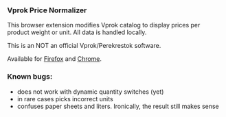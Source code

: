### Vprok Price Normalizer

This browser extension modifies Vprok catalog to display prices per product weight or unit. All data is handled locally.

This is an NOT an official Vprok/Perekrestok software.

Available for [Firefox](https://addons.mozilla.org/en-US/firefox/addon/vprok-price-normalizer/) and [Chrome](https://chrome.google.com/webstore/detail/vprok-price-normalizer/efpdlompmhkklfijdpggbopammmhpnoj).

### Known bugs:

- does not work with dynamic quantity switches (yet)
- in rare cases picks incorrect units
- confuses paper sheets and liters. Ironically, the result still makes sense
